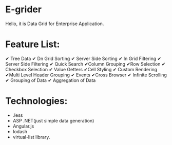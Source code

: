 # E-grider
Hello, it is Data Grid for Enterprise Application.

# Feature List:
✔ Tree Data 
✔ Dn Grid Sorting 
✔ Server Side Sorting 
✔ In Grid Filtering 
✔ Server Side Filtering 
✔ Quick Search 
✔Column Grouping 
✔Row Selection 
✔ Checkbox Selection
✔  Value Getters
✔Cell Styling 
✔ Custom Rendering 
✔Multi Level Header Grouping 
✔ Events 
✔Cross Browser 
✔ Infinite Scrolling 
✔ Grouping of Data 
✔ Aggregation of Data 
# Technologies:
* .less
* ASP .NET(just simple data generation)
* Angular.js
* lodash
* virtual-list library.
